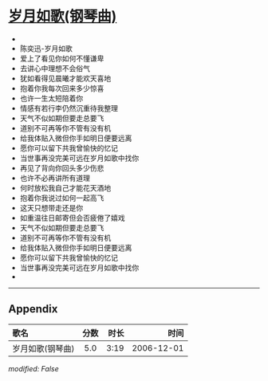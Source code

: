 # [岁月如歌(钢琴曲)](https://music.163.com/song?id=65707)

* 
* 陈奕迅-岁月如歌
* 爱上了看见你如何不懂谦卑
* 去讲心中理想不会俗气
* 犹如看得见晨曦才能欢天喜地
* 抱着你我每次回来多少惊喜
* 也许一生太短陪着你
* 情感有若行李仍然沉重待我整理
* 天气不似如期但要走总要飞
* 道别不可再等你不管有没有机
* 给我体贴入微但你手如明日便要远离
* 愿你可以留下共我曾愉快的忆记
* 当世事再没完美可远在岁月如歌中找你
* 再见了背向你回头多少伤悲
* 也许不必再讲所有道理
* 何时放松我自己才能花天酒地
* 抱着你我说过如何一起高飞
* 这天只想带走还是你
* 如重温往日邮寄但会否疲倦了嬉戏
* 天气不似如期但要走总要飞
* 道别不可再等你不管有没有机
* 给我体贴入微但你手如明日便要远离
* 愿你可以留下共我曾愉快的忆记
* 当世事再没完美可远在岁月如歌中找你
* 


---

## Appendix

|歌名|分数|时长|时间|
|:---|:---:|---:|---:|
|岁月如歌(钢琴曲)|5.0|3:19|2006-12-01

*modified: False*